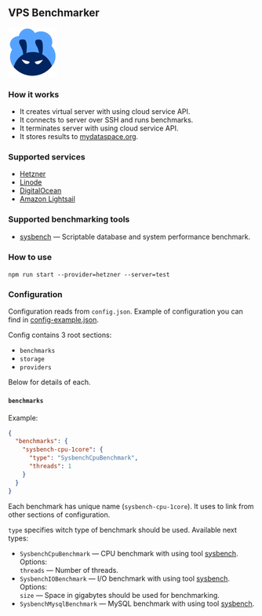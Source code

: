 ## VPS Benchmarker
![Logo](https://raw.githubusercontent.com/fiftin/vpsbenchmarker/master/logo-100.png)

### How it works

* It creates virtual server with using cloud service API.
* It connects to server over SSH and runs benchmarks.
* It terminates server with using cloud service API.
* It stores results to [mydataspace.org](https://mydataspace.org).

### Supported services
* [Hetzner](https://hetzner.cloud)
* [Linode](https://linode.com)
* [DigitalOcean](https://digitalocean.com)
* [Amazon Lightsail](https://lightsail.aws.amazon.com)

### Supported benchmarking tools
* [sysbench](https://github.com/akopytov/sysbench) &mdash; Scriptable database and system performance benchmark.


### How to use

```npm run start --provider=hetzner --server=test```

### Configuration

Configuration reads from ```config.json```. Example of configuration you can find in [config-example.json](blob/master/config-example.json).

Config contains 3 root sections:
* ```benchmarks```
* ```storage```
* ```providers```

Below for details of each.

#### ```benchmarks```
Example:
```json
{
  "benchmarks": {
    "sysbench-cpu-1core": {
      "type": "SysbenchCpuBenchmark",
      "threads": 1
    }
  }
}
```

Each benchmark has unique name (`sysbench-cpu-1core`). It uses to link from other sections of configuration.

`type` specifies witch type of benchmark should be used. Available next types:
* `SysbenchCpuBenchmark` &mdash; CPU benchmark with using tool [sysbench](https://github.com/akopytov/sysbench). <br>
    Options: <br>
    `threads` &mdash; Number of threads.
* `SysbenchIOBenchmark` &mdash; I/O benchmark with using tool [sysbench](https://github.com/akopytov/sysbench). <br>
    Options: <br>
    `size` &mdash; Space in gigabytes should be used for benchmarking.
* `SysbenchMysqlBenchmark` &mdash; MySQL benchmark with using tool [sysbench](https://github.com/akopytov/sysbench). <br>
